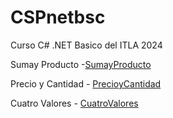 # CSPnetbsc

Curso C# .NET Basico del ITLA 2024 

Sumay Producto -[SumayProducto](https://github.com/JohnSnow567/Csharp-.NET-basico/tree/4fd7e58fb0b25c8a04819f81a2e1ad85393a7d26/SumayProducto)

Precio y Cantidad - [PrecioyCantidad](https://github.com/JohnSnow567/Csharp-.NET-basico/tree/a2444cf845d4e6afd14b1cb1b914f79427abd026/PrecioyCantidad)

Cuatro Valores - [CuatroValores](https://github.com/JohnSnow567/Csharp-.NET-basico/tree/4fd7e58fb0b25c8a04819f81a2e1ad85393a7d26/CuatroValores)
